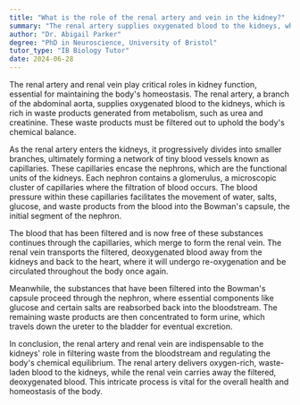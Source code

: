```yaml
---
title: "What is the role of the renal artery and vein in the kidney?"
summary: "The renal artery supplies oxygenated blood to the kidneys, while the renal vein carries deoxygenated blood away from the kidneys."
author: "Dr. Abigail Parker"
degree: "PhD in Neuroscience, University of Bristol"
tutor_type: "IB Biology Tutor"
date: 2024-06-28
---
```


The renal artery and renal vein play critical roles in kidney function, essential for maintaining the body's homeostasis. The renal artery, a branch of the abdominal aorta, supplies oxygenated blood to the kidneys, which is rich in waste products generated from metabolism, such as urea and creatinine. These waste products must be filtered out to uphold the body's chemical balance.

As the renal artery enters the kidneys, it progressively divides into smaller branches, ultimately forming a network of tiny blood vessels known as capillaries. These capillaries encase the nephrons, which are the functional units of the kidneys. Each nephron contains a glomerulus, a microscopic cluster of capillaries where the filtration of blood occurs. The blood pressure within these capillaries facilitates the movement of water, salts, glucose, and waste products from the blood into the Bowman's capsule, the initial segment of the nephron.

The blood that has been filtered and is now free of these substances continues through the capillaries, which merge to form the renal vein. The renal vein transports the filtered, deoxygenated blood away from the kidneys and back to the heart, where it will undergo re-oxygenation and be circulated throughout the body once again.

Meanwhile, the substances that have been filtered into the Bowman's capsule proceed through the nephron, where essential components like glucose and certain salts are reabsorbed back into the bloodstream. The remaining waste products are then concentrated to form urine, which travels down the ureter to the bladder for eventual excretion.

In conclusion, the renal artery and renal vein are indispensable to the kidneys' role in filtering waste from the bloodstream and regulating the body's chemical equilibrium. The renal artery delivers oxygen-rich, waste-laden blood to the kidneys, while the renal vein carries away the filtered, deoxygenated blood. This intricate process is vital for the overall health and homeostasis of the body.
    